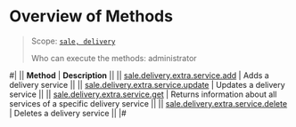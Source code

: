 # Overview of Methods

> Scope: [`sale, delivery`](../../../scopes/permissions.md)
>
> Who can execute the methods: administrator

#|
|| **Method** | **Description** ||
|| [sale.delivery.extra.service.add](./sale-delivery-extra-service-add.md) | Adds a delivery service ||
|| [sale.delivery.extra.service.update](./sale-delivery-extra-service-update.md) | Updates a delivery service ||
|| [sale.delivery.extra.service.get](./sale-delivery-extra-service-get.md) | Returns information about all services of a specific delivery service ||
|| [sale.delivery.extra.service.delete](./sale-delivery-extra-service-delete.md) | Deletes a delivery service ||
|#